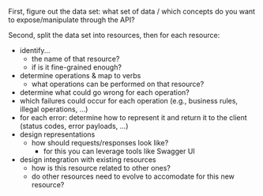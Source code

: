 First, figure out the data set: what set of data / which concepts do you want to expose/manipulate through the API?

Second, split the data set into resources, then for each resource:
* identify...
  * the name of that resource?
  * if is it fine-grained enough?
* determine operations & map to verbs
  * what operations can be performed on that resource?
* determine what could go wrong for each operation?
 * which failures could occur for each operation (e.g., business rules, illegal operations, ...)
 * for each error: determine how to represent it and return it to the client (status codes, error payloads, ...)
* design representations
  * how should requests/responses look like?
    * for this you can leverage tools like Swagger UI
* design integration with existing resources
  * how is this resource related to other ones?
  * do other resources need to evolve to accomodate for this new resource?